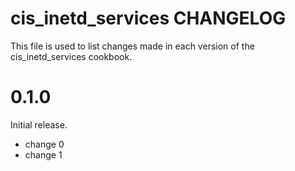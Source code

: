 # cis_inetd_services CHANGELOG

This file is used to list changes made in each version of the cis_inetd_services cookbook.

# 0.1.0

Initial release.

- change 0
- change 1

